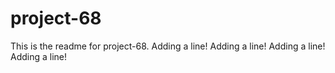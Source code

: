 # project-68

This is the readme for project-68.
Adding a line!
Adding a line!
Adding a line!
Adding a line!
